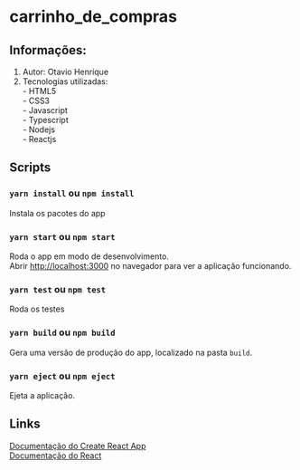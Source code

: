 # carrinho_de_compras

## Informações:
  1. Autor: Otavio Henrique
  2. Tecnologias utilizadas:<br />
    - HTML5<br />
    - CSS3<br />
    - Javascript<br />
    - Typescript<br />
    - Nodejs<br />
    - Reactjs

## Scripts
### `yarn install` ou `npm install`
  Instala os pacotes do app
### `yarn start` ou `npm start`
  Roda o app em modo de desenvolvimento.<br />
  Abrir [http://localhost:3000](http://localhost:3000) no navegador para ver a aplicação funcionando.
### `yarn test` ou `npm test`
  Roda os testes
### `yarn build` ou `npm build`
  Gera uma versão de produção do app, localizado na pasta `build`.
### `yarn eject` ou `npm eject`
  Ejeta a aplicação.


## Links
  [Documentação do Create React App](https://facebook.github.io/create-react-app/docs/getting-started)<br />
  [Documentação do React](https://reactjs.org/docs/getting-started.html)